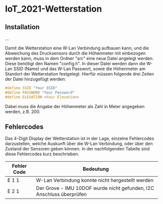 # IoT_2021-Wetterstation

## Installation
...

Damit die Wetterstation eine W-Lan Verbindung aufbauen kann, und die Abweichung des Drucksensors durch die Höhenmeter mit einbezogen werden kann, muss in dem Ordner "src" eine neue Datei angelegt werden.
Diese benötigt den Namen "config.h". In dieser Datei werden dann die W-Lan SSID (Name) und das W-Lan Passwort, sowie die Höhenmeter am Standort der Wetterstation festgelegt.
Hierfür müssen folgende drei Zeilen der Datei hinzugefügt werden:
```c
#define SSID "Your SSID"
#define PASSWORD "Your Password"
#define ELEVATION <Your Elevation>
```

Dabei muss die Angabe der Höhenmeter als Zahl in Meter angegeben werden, z.B. 200.

## Fehlercodes

Das 4-Digit Display der Wetterstation ist in der Lage, einzelne Fehlercodes darzustellen, welche Auskunft über die W-Lan Verbindung, oder über den Zustand der Sensoren geben können. In der nachfolgenden Tabelle sind diese Fehlercodes kurz beschrieben.

Fehler Code | Bedeutung
----------- | -----------
E 1 1       | W-Lan Verbindung konnte nicht hergestellt werden
E 2 1       | Der Grove - IMU 10DOF wurde nicht gefunden, I2C Anschluss überprüfen
